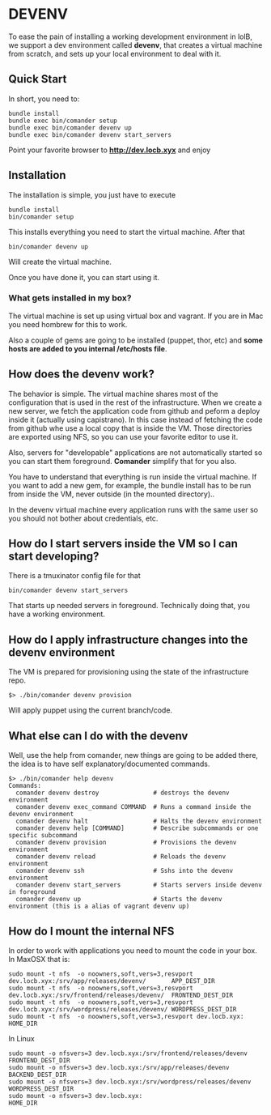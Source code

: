 
# DEVENV
To ease the pain of installing a working development environment in lolB,
we support a dev environment called **devenv**, that creates a virtual machine from scratch,
and sets up your local environment to deal with it.

## Quick Start
In short, you need to:

```
bundle install
bundle exec bin/comander setup
bundle exec bin/comander devenv up
bundle exec bin/comander devenv start_servers
```

Point your favorite browser to **http://dev.locb.xyx** and enjoy

## Installation

The installation is simple, you just have to execute

```
bundle install
bin/comander setup
```

This installs everything you need to start the virtual machine. After that

```
bin/comander devenv up
```

Will create the virtual machine.

Once you have done it, you can start using it.

### What gets installed in my box?

The virtual machine is set up using virtual box and vagrant. If you are in Mac you need hombrew for this to work.

Also a couple of gems are going to be installed (puppet, thor, etc) and **some hosts are added to you internal /etc/hosts file**.

## How does the devenv work?
The behavior is simple. The virtual machine shares most of the configuration that is used in the rest of the infrastructure. When
we create a new server, we fetch the application code from github and peform a deploy inside it (actually using capistrano). In this case
instead of fetching the code from github whe use a local copy that is inside the VM. Those directories are exported using NFS, so you can use
your favorite editor to use it.

Also, servers for "developable" applications are not automatically started so you can start
them foreground. **Comander** simplify that for you also.

You have to understand that everything is run inside the virtual machine. If you want
to add a new gem, for example, the bundle install has to be run from inside the VM, never outside (in the mounted directory)..

In the devenv virtual machine every application runs with the same user so you should not bother about credentials, etc.

## How do I start servers inside the VM so I can start developing?
There is a tmuxinator config file for that

```
bin/comander devenv start_servers
```

That starts up needed servers in foreground. Technically doing that, you have a working environment.

## How do I apply infrastructure changes into the devenv environment
The VM is prepared for provisioning using the state of the infrastructure repo.

```
$> ./bin/comander devenv provision
```

Will apply puppet using the current branch/code.

## What else can I do with the devenv
Well, use the help from comander, new things are going to be added there, the idea is to have self explanatory/documented commands.

```
$> ./bin/comander help devenv
Commands:
  comander devenv destroy               # destroys the devenv environment
  comander devenv exec_command COMMAND  # Runs a command inside the devenv environment
  comander devenv halt                  # Halts the devenv environment
  comander devenv help [COMMAND]        # Describe subcommands or one specific subcommand
  comander devenv provision             # Provisions the devenv environment
  comander devenv reload                # Reloads the devenv environment
  comander devenv ssh                   # Sshs into the devenv environment
  comander devenv start_servers         # Starts servers inside devenv in foreground
  comander devenv up                    # Starts the devenv environment (this is a alias of vagrant devenv up)
```

## How do I mount the internal NFS
In order to work with applications you need to mount the code in your box. In MaxOSX that is:

```
sudo mount -t nfs  -o noowners,soft,vers=3,resvport dev.locb.xyx:/srv/app/releases/devenv/       APP_DEST_DIR
sudo mount -t nfs  -o noowners,soft,vers=3,resvport dev.locb.xyx:/srv/frontend/releases/devenv/  FRONTEND_DEST_DIR
sudo mount -t nfs  -o noowners,soft,vers=3,resvport dev.locb.xyx:/srv/wordpress/releases/devenv/ WORDPRESS_DEST_DIR
sudo mount -t nfs  -o noowners,soft,vers=3,resvport dev.locb.xyx:                                HOME_DIR
```

In Linux
```
sudo mount -o nfsvers=3 dev.locb.xyx:/srv/frontend/releases/devenv     FRONTEND_DEST_DIR
sudo mount -o nfsvers=3 dev.locb.xyx:/srv/app/releases/devenv          BACKEND_DEST_DIR
sudo mount -o nfsvers=3 dev.locb.xyx:/srv/wordpress/releases/devenv    WORDPRESS_DEST_DIR
sudo mount -o nfsvers=3 dev.locb.xyx:                                  HOME_DIR

```
